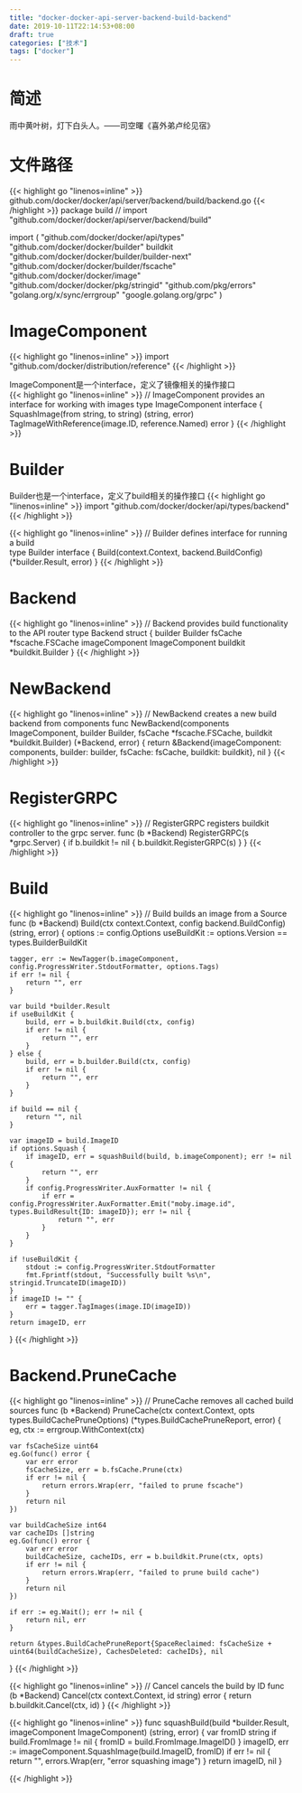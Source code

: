 ```yaml
---
title: "docker-docker-api-server-backend-build-backend"
date: 2019-10-11T22:14:53+08:00
draft: true
categories: ["技术"]
tags: ["docker"]
---
```


# 简述
雨中黄叶树，灯下白头人。——司空曙《喜外弟卢纶见宿》

<!--more-->
# 文件路径
{{< highlight go "linenos=inline" >}}
github.com/docker/docker/api/server/backend/build/backend.go
{{< /highlight >}}
package build // import "github.com/docker/docker/api/server/backend/build"

import (
	"github.com/docker/docker/api/types"
	"github.com/docker/docker/builder"
	buildkit "github.com/docker/docker/builder/builder-next"
	"github.com/docker/docker/builder/fscache"
	"github.com/docker/docker/image"
	"github.com/docker/docker/pkg/stringid"
	"github.com/pkg/errors"
	"golang.org/x/sync/errgroup"
	"google.golang.org/grpc"
)

# ImageComponent
{{< highlight go "linenos=inline" >}}
import	"github.com/docker/distribution/reference"
{{< /highlight >}}

ImageComponent是一个interface，定义了镜像相关的操作接口   
{{< highlight go "linenos=inline" >}}
// ImageComponent provides an interface for working with images
type ImageComponent interface {
	SquashImage(from string, to string) (string, error)
	TagImageWithReference(image.ID, reference.Named) error
}
{{< /highlight >}}

# Builder
Builder也是一个interface，定义了build相关的操作接口
{{< highlight go "linenos=inline" >}}
import	"github.com/docker/docker/api/types/backend"
{{< /highlight >}}

{{< highlight go "linenos=inline" >}}
// Builder defines interface for running a build  
type Builder interface {
	Build(context.Context, backend.BuildConfig) (*builder.Result, error)
}
{{< /highlight >}}

# Backend
{{< highlight go "linenos=inline" >}}
// Backend provides build functionality to the API router
type Backend struct {
	builder        Builder
	fsCache        *fscache.FSCache
	imageComponent ImageComponent
	buildkit       *buildkit.Builder
}
{{< /highlight >}}

# NewBackend
{{< highlight go "linenos=inline" >}}
// NewBackend creates a new build backend from components
func NewBackend(components ImageComponent, builder Builder, fsCache *fscache.FSCache, buildkit *buildkit.Builder) (*Backend, error) {
	return &Backend{imageComponent: components, builder: builder, fsCache: fsCache, buildkit: buildkit}, nil
}
{{< /highlight >}}

# RegisterGRPC
{{< highlight go "linenos=inline" >}}
// RegisterGRPC registers buildkit controller to the grpc server.
func (b *Backend) RegisterGRPC(s *grpc.Server) {
	if b.buildkit != nil {
		b.buildkit.RegisterGRPC(s)
	}
}
{{< /highlight >}}

# Build
{{< highlight go "linenos=inline" >}}
// Build builds an image from a Source
func (b *Backend) Build(ctx context.Context, config backend.BuildConfig) (string, error) {
	options := config.Options
	useBuildKit := options.Version == types.BuilderBuildKit

	tagger, err := NewTagger(b.imageComponent, config.ProgressWriter.StdoutFormatter, options.Tags)
	if err != nil {
		return "", err
	}

	var build *builder.Result
	if useBuildKit {
		build, err = b.buildkit.Build(ctx, config)
		if err != nil {
			return "", err
		}
	} else {
		build, err = b.builder.Build(ctx, config)
		if err != nil {
			return "", err
		}
	}

	if build == nil {
		return "", nil
	}

	var imageID = build.ImageID
	if options.Squash {
		if imageID, err = squashBuild(build, b.imageComponent); err != nil {
			return "", err
		}
		if config.ProgressWriter.AuxFormatter != nil {
			if err = config.ProgressWriter.AuxFormatter.Emit("moby.image.id", types.BuildResult{ID: imageID}); err != nil {
				return "", err
			}
		}
	}

	if !useBuildKit {
		stdout := config.ProgressWriter.StdoutFormatter
		fmt.Fprintf(stdout, "Successfully built %s\n", stringid.TruncateID(imageID))
	}
	if imageID != "" {
		err = tagger.TagImages(image.ID(imageID))
	}
	return imageID, err
}
{{< /highlight >}}

# Backend.PruneCache
{{< highlight go "linenos=inline" >}}
// PruneCache removes all cached build sources
func (b *Backend) PruneCache(ctx context.Context, opts types.BuildCachePruneOptions) (*types.BuildCachePruneReport, error) {
	eg, ctx := errgroup.WithContext(ctx)

	var fsCacheSize uint64
	eg.Go(func() error {
		var err error
		fsCacheSize, err = b.fsCache.Prune(ctx)
		if err != nil {
			return errors.Wrap(err, "failed to prune fscache")
		}
		return nil
	})

	var buildCacheSize int64
	var cacheIDs []string
	eg.Go(func() error {
		var err error
		buildCacheSize, cacheIDs, err = b.buildkit.Prune(ctx, opts)
		if err != nil {
			return errors.Wrap(err, "failed to prune build cache")
		}
		return nil
	})

	if err := eg.Wait(); err != nil {
		return nil, err
	}

	return &types.BuildCachePruneReport{SpaceReclaimed: fsCacheSize + uint64(buildCacheSize), CachesDeleted: cacheIDs}, nil
}
{{< /highlight >}}

{{< highlight go "linenos=inline" >}}
// Cancel cancels the build by ID
func (b *Backend) Cancel(ctx context.Context, id string) error {
	return b.buildkit.Cancel(ctx, id)
}
{{< /highlight >}}

{{< highlight go "linenos=inline" >}}
func squashBuild(build *builder.Result, imageComponent ImageComponent) (string, error) {
	var fromID string
	if build.FromImage != nil {
		fromID = build.FromImage.ImageID()
	}
	imageID, err := imageComponent.SquashImage(build.ImageID, fromID)
	if err != nil {
		return "", errors.Wrap(err, "error squashing image")
	}
	return imageID, nil
}

{{< /highlight >}}

